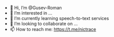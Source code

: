 - 👋 Hi, I’m @Gusev-Roman
- 👀 I’m interested in ...
- 🌱 I’m currently learning speech-to-text services
- 💞️ I’m looking to collaborate on ...
- 📫 How to reach me: https://t.me/nictrace

<!---
Gusev-Roman/Gusev-Roman is a ✨ special ✨ repository because its `README.md` (this file) appears on your GitHub profile.
You can click the Preview link to take a look at your changes.
--->
